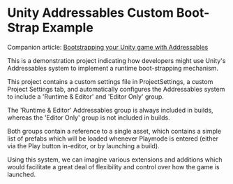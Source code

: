 # Unity Addressables Custom Boot-Strap Example

Companion article: [Bootstrapping your Unity game with Addressables](https://tomhalligan.substack.com/p/bootstrapping-your-unity-game-with)

This is a demonstration project indicating how developers might use Unity's Addressables system to implement a runtime boot-strapping mechanism.

This project contains a custom settings file in ProjectSettings, a custom Project Settings tab, and automatically configures the Addressables system to include a 'Runtime & Editor' and 'Editor Only' group.

The 'Runtime & Editor' Addressables group is always included in builds, whereas the 'Editor Only' group is not included in builds.

Both groups contain a reference to a single asset, which contains a simple list of prefabs which will be loaded whenever Playmode is entered (either via the Play button in-editor, or by launching a build).

Using this system, we can imagine various extensions and additions which would facilitate a great deal of flexibility and control over how the game is launched.
